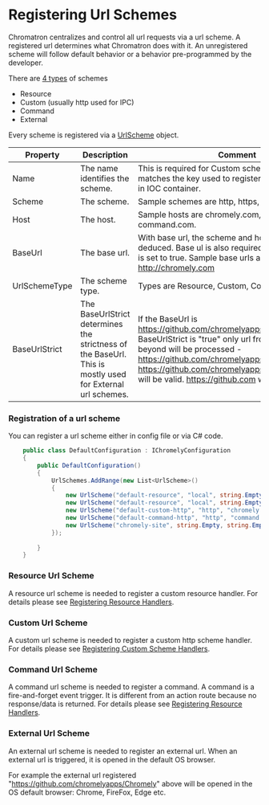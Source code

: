 
# Registering Url Schemes

Chromatron centralizes and control all url requests via a url scheme. A registered url determines what Chromatron does with it. An unregistered scheme will follow default behavior or a behavior pre-programmed by the developer. 

There are [4 types](https://github.com/chromelyapps/Chromely/blob/master/src/Chromely.Core/Infrastructure/UrlSchemeType.cs) of schemes
- Resource
- Custom (usually http used for IPC)
- Command
- External

 Every scheme is registered via a [UrlScheme](https://github.com/chromelyapps/Chromely/blob/master/src/Chromely.Core/Infrastructure/UrlScheme.cs) object.

| __Property__ | __Description__ | __Comment__ |
|-------------|------------|------------|
| Name         | The name identifies the scheme. | This is required for Custom schemes. The name matches the key used to register a custom handler in IOC container. |       
| Scheme         | The scheme. | Sample schemes are http, https, cmd etc.    |
| Host         | The host. | Sample hosts are chromely.com, me.com, command.com.    |
| BaseUrl         | The base url. | With base url, the scheme and host can be deduced. Base ul is also required if a BaseUrlStrict is set to true. Sample base urls are https://github, http://chromely.com  |
| UrlSchemeType         | The scheme type. | Types are Resource, Custom, Command, External    |
| BaseUrlStrict         | The BaseUrlStrict determines the strictness of the BaseUrl. This is mostly used for External url schemes. | If the BaseUrl is https://github.com/chromelyapps/Chromely and BaseUrlStrict is "true" only url from the base and beyond will be processed - https://github.com/chromelyapps/Chromely and https://github.com/chromelyapps/Chromely/external will be valid. https://github.com will be ignored.    |

### Registration of a url scheme

You can register a url scheme either in config file or via C# code.

````csharp
    public class DefaultConfiguration : IChromelyConfiguration
    {
        public DefaultConfiguration()
        {
            UrlSchemes.AddRange(new List<UrlScheme>()
            {
                new UrlScheme("default-resource", "local", string.Empty, string.Empty, UrlSchemeType.Resource, false),
                new UrlScheme("default-resource", "local", string.Empty, string.Empty, UrlSchemeType.Resource, false),
                new UrlScheme("default-custom-http", "http", "chromely.com", string.Empty, UrlSchemeType.Custom, false),
                new UrlScheme("default-command-http", "http", "command.com", string.Empty, UrlSchemeType.Command, false),
                new UrlScheme("chromely-site", string.Empty, string.Empty, "https://github.com/chromelyapps/Chromely", UrlSchemeType.External, true)
            });
          
        }
    }
````

### Resource Url Scheme
A resource url scheme is needed to register a custom resource handler. For details please see [Registering Resource Handlers](https://github.com/chromelyapps/Chromely/blob/master/Documents/registering_resource_handlers.md).

### Custom Url Scheme
A custom url scheme is needed to register a custom http scheme handler. For details please see [Registering Custom Scheme Handlers](https://github.com/chromelyapps/Chromely/blob/master/Documents/registering_scheme_handlers.md).

### Command Url Scheme
A command url scheme is needed to register a command. A command is a fire-and-forget event trigger. It is different from an action route because no response/data is returned. For details please see [Registering Resource Handlers](https://github.com/chromelyapps/Chromely/blob/master/Documents/commands.md).

### External Url Scheme
An external url scheme is needed to register an external url. When an external url is triggered, it is opened in the default OS browser.

For example the external url registered "https://github.com/chromelyapps/Chromely" above will be opened in the OS default browser: Chrome, FireFox, Edge etc.